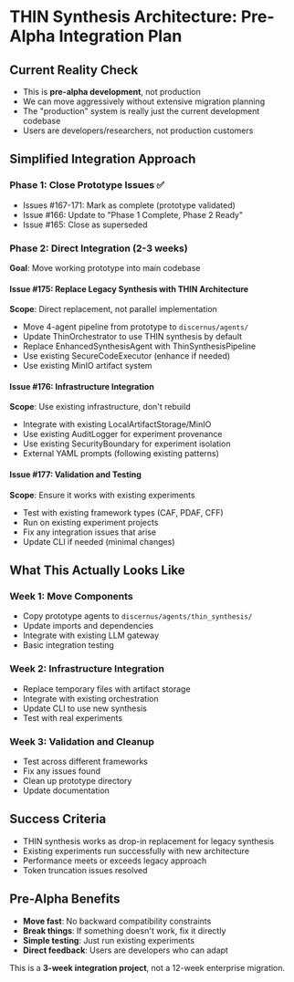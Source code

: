 # THIN Synthesis Architecture: Pre-Alpha Integration Plan

## Current Reality Check
- This is **pre-alpha development**, not production
- We can move aggressively without extensive migration planning
- The "production" system is really just the current development codebase
- Users are developers/researchers, not production customers

## Simplified Integration Approach

### Phase 1: Close Prototype Issues ✅
- Issues #167-171: Mark as complete (prototype validated)
- Issue #166: Update to "Phase 1 Complete, Phase 2 Ready"
- Issue #165: Close as superseded

### Phase 2: Direct Integration (2-3 weeks)
**Goal**: Move working prototype into main codebase

#### Issue #175: Replace Legacy Synthesis with THIN Architecture
**Scope**: Direct replacement, not parallel implementation
- Move 4-agent pipeline from prototype to `discernus/agents/`
- Update ThinOrchestrator to use THIN synthesis by default
- Replace EnhancedSynthesisAgent with ThinSynthesisPipeline
- Use existing SecureCodeExecutor (enhance if needed)
- Use existing MinIO artifact system

#### Issue #176: Infrastructure Integration
**Scope**: Use existing infrastructure, don't rebuild
- Integrate with existing LocalArtifactStorage/MinIO
- Use existing AuditLogger for experiment provenance
- Use existing SecurityBoundary for experiment isolation
- External YAML prompts (following existing patterns)

#### Issue #177: Validation and Testing
**Scope**: Ensure it works with existing experiments
- Test with existing framework types (CAF, PDAF, CFF)
- Run on existing experiment projects
- Fix any integration issues that arise
- Update CLI if needed (minimal changes)

## What This Actually Looks Like

### Week 1: Move Components
- Copy prototype agents to `discernus/agents/thin_synthesis/`
- Update imports and dependencies
- Integrate with existing LLM gateway
- Basic integration testing

### Week 2: Infrastructure Integration  
- Replace temporary files with artifact storage
- Integrate with existing orchestration
- Update CLI to use new synthesis
- Test with real experiments

### Week 3: Validation and Cleanup
- Test across different frameworks
- Fix any issues found
- Clean up prototype directory
- Update documentation

## Success Criteria
- THIN synthesis works as drop-in replacement for legacy synthesis
- Existing experiments run successfully with new architecture
- Performance meets or exceeds legacy approach
- Token truncation issues resolved

## Pre-Alpha Benefits
- **Move fast**: No backward compatibility constraints
- **Break things**: If something doesn't work, fix it directly
- **Simple testing**: Just run existing experiments
- **Direct feedback**: Users are developers who can adapt

This is a **3-week integration project**, not a 12-week enterprise migration.
